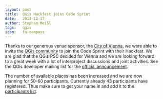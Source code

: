 ```yaml
---
layout: post
title:  QGis Hackfest joins Code Sprint
date:   2013-12-17
author: Stephan Meißl
tags:   qgis
icon:   fa-compass
---
```


Thanks to our generous venue sponsor, the [City of Vienna](http://www.wien.gv.at/english/administration/ict/index.html), we were able to invite the [QGis community](http://qgis.org/) to join the Code Sprint with their Hackfest. We are glad that the QGis PSC decided for Vienna and we are looking forward to a great week with a lot of interproject discussions and joint activities. See the QGis developer mailing list for the [official announcement](http://lists.osgeo.org/pipermail/qgis-developer/2013-December/029766.html).

The number of available places has been increased and we are now planning for 50-60 participants. Currently already 43 participants have registered. Thus make sure to get your name in and add it to the [participants list](http://wiki.osgeo.org/wiki/Vienna_Code_Sprint_2014#Participants).
